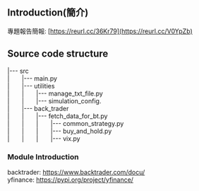 ## Introduction(簡介)
專題報告簡報:
[https://reurl.cc/36Kr79](https://reurl.cc/V0YpZb) <br>

## Source code structure
<style>
  #space {
    display: inline-block;
    width: 2em;    #space width
  }
</style>

|--- src <br>
|<span id="space"></span>|--- main.py <br>
|<span id="space"></span>|--- utilities <br>
|<span id="space"></span>|<span id="space"></span>|--- manage_txt_file.py <br>
|<span id="space"></span>|<span id="space"></span>|--- simulation_config. <br>
|<span id="space"></span>|--- back_trader <br>
|<span id="space"></span>|<span id="space"></span>|--- fetch_data_for_bt.py <br>
|<span id="space"></span>|<span id="space"></span>|<span id="space"></span>|--- common_strategy.py <br>
|<span id="space"></span>|<span id="space"></span>|<span id="space"></span>|--- buy_and_hold.py <br>
|<span id="space"></span>|<span id="space"></span>|<span id="space"></span>|--- vix.py <br>

### Module Introduction
backtrader: https://www.backtrader.com/docu/ <br>
yfinance: https://pypi.org/project/yfinance/ <br>
